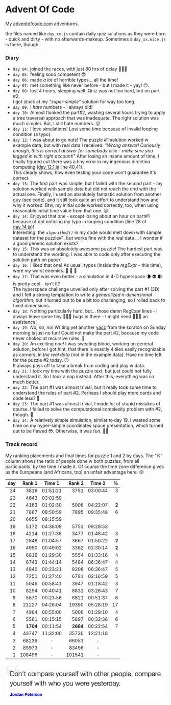 # Advent Of Code

My [adventofcode.com](https://adventofcode.com) adventures.

the files named like `day_xx.js` contain daily quiz solutions as they were born -
quick and dirty - with no afterwards-makeup.
Sometimes a `day_xx.nice.js` is there, though.

### Diary

* `day 04:` joined the races, with just 80 hrs of delay 🐌🐌🐌
* `day 05:` feeling sooo competent 😎
* `day 06:` made _a lot_ of horrible typos... all the time!
* `day 07:` met something like never before - but I made it - yay! 🙃.
* `day 08:` lost 4 hours, sleeping well. Quiz was not too hard, but on part #2,<br />
 I got stuck at my _"super-simple"_ solution for way too long.
* `day 09:` I _hate_ numbers - I always did!
* `day 10:` Almost flunked the part#2, wasting several hours trying to apply a tree traversal
approach that was inadequate. The right solution was much simpler. But, I still hate numbers. 😝
* `day 11:` I love simulations! Lost some time because of invalid looping condition (a typo).
* `day 12:` I was about to go nuts! The puzzle #1 solution worked w example data; but with real data I received:
_"Wrong answer! Curiously enough, this is correct answer for somebody else - make sure you
logged in with right account!"_ After losing an insane amount of time, I finally figured out
there was a tiny error in my ingenious direction computing ([day_12.1.js](day_12.1.js) line 40,41).
<br />This clearly shows, how even testing your code won't guarantee it's correct. 
* `day 13:` The first part was simple, but I failed with the second part -
my solution worked with sample data but did not reach the end with the actual one.
Finally, I used an absolutely fantastic solution from another guy (see code), and it still
took quite an effort to understand how and why it worked. Btw, my initial code worked
correctly, too, when using reasonable initial time value from that one. 😝
* `day 14:` Enjoyed that one - except losing about an hour on part#1 because
of not noticing my typo in looping condition (line 28 of [day_14.js](day_14.js))!<br />
Interesting: the _`algorithm2()`_ in my code would melt down with sample dataset for
the puzzle#1, but works fine with the real data ... I wonder if a good generic solution exists?
* `day 15:` This was an absolutely awesome puzzle! The hardest part was to understand
the wording. I was able to code only after executing the solution path on paper! 
* `day 16:` I liked that one! As usual, typos (inside the _regExpr_ - this time),
were my worst enemies. 👻 👺 💩
* `day 17:` That was even better - a simulation in 4-D hyperspace 🌘 👽 🌒 
is pretty cool - isn't it?<br />
The hyperspace challenge unveiled only after solving the part #1 (3D)
and I felt a strong temptation to write a _generalized n-dimensional 
algorithm_, but it turned out to be a bit too challenging, so I rolled back to fixed dimensions.
* `day 18:` Nothing particularly hard, but... those damn RegExpr lines -
I always leave some tiny 🐛🐛🐛 bugs in there - I might need 🐓🐓🐓 an assistance! 
* `day 19:` _No, no, no!_ Writing yet another [yacc](https://en.wikipedia.org/wiki/Yacc)
from the scratch on Sunday morning is just no fun! Could not make the part #2, because my code
never choked at recursive rules. 🤡
* `day 20:` An exciting one! I was sweating blood, working on general solution,
before I got hint, that there is exactly 4 tiles easily recognizable as corners,
in _the real data_ (not in the example data). Have no time left for the puzzle #2 today. 😑
<br />It always pays off to take a break from coding and play w data.
* `day 21:` I took my time with the puzzle text, but just could not fully understand it.
So I took a nap instead. After this, everything was so much better.
* `day 22:` The part #1 was almost trivial, but it really took some time to understand
the rules of part #2. Perhaps I should play more cards and code less? 🤔
* `day 23:` The part #1 was almost trivial, I made lot of stupid mistakes of course.
I failed to solve the computational complexity problem with #2, though. 🥶
* `day 24:` A relatively simple simulation, similar to day 19.
I wasted some time on my hyper-simple coordinates space presentation, which turned out
to be flawed 😳. Otherwise, it was fun. 🌮🍺

### Track record
My ranking placements and final times for puzzle 1 and 2 by days. The '_%_'
column shows the ratio of people done w both puzzles, from all participants,
by the time I made it. Of course the time zone difference gives us
the Europeans (and Africans, too) an unfair advantage here. 😜

| day | Rank 1 | Time 1 | Rank 2 | Time 2 | % |
| ---: | ---: | :---: | ---: | :---: |---: |
| 24 | 3816 | 01:51:21 | 3751 | 03:00:44 | 3 |
| 23 | 4643 | 03:02:59 |  |  |  |
| 22 | 4163 | 01:02:30 | 5008 | 04:22:07 | **2** |
| 21 | 7867 | 08:50:59 | 7895 | 09:35:48 | 6 |
| 20 | 6655 | 08:15:59 |  |  |  |
| 19 | 5172 | 04:36:09 | 5753 | 09:28:53 |  |
| 18 | 4214 | 01:27:38 | 3477 | 01:48:42 | 3 |
| 17 | 2848 | 01:04:57 | 3667 | 01:50:22 | **2** |
| 16 | 4950 | 00:49:02 | 3362 | 02:30:14 | **2** |
| 15 | 6816 | 01:29:30 | 5554 | 01:33:16 | 4 |
| 14 | 6743 | 01:44:14 | 5484 | 06:36:47 | 4 |
| 13 | 4840 | 00:23:21 | 8208 | 06:36:47 | 5 |
| 12 | 7251 | 01:27:40 | 6781 | 02:16:59 | 5 |
| 11 | 5046 | 00:58:41 | 3947 | 01:18:42 | 3 |
| 10 | 8294 | 00:40:41 | 8831 | 03:26:43 | 7 |
| 9 | 5870 | 00:23:56 | 6821 | 00:51:37 | 6 |
| 8 | 21227 | 04:26:04 | 19390 | 05:28:19 | 17 |
| 7 | 4964 | 00:55:00 | 5006 | 01:29:10 | 4 |
| 6 | 5561 | 00:15:15 | 5897 | 00:32:36 | 6 |
| 5 | **1704** | 00:11:54 | **2684** | 00:22:54 | 7 |
| 4 | 43747 | 11:32:00 | 35730 | 12:21:18 | |
| 3 | 68239 | - | 66053 | - | |
| 2 | 85973 | - | 83496 | -| |
| 1 | 108496 | - | 101541 | - | |

![](quote.png)

